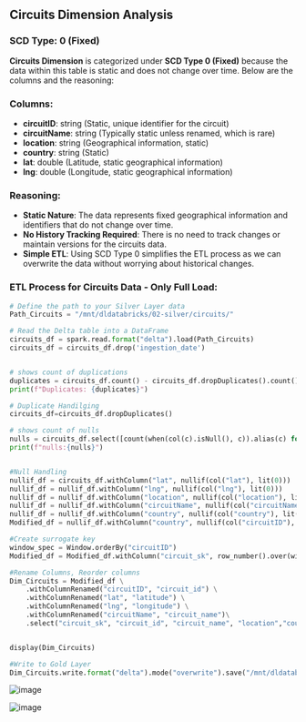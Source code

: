## Circuits Dimension Analysis

### SCD Type: 0 (Fixed)

**Circuits Dimension** is categorized under **SCD Type 0 (Fixed)** because the data within this table is static and does not change over time. Below are the columns and the reasoning:

### Columns:
- **circuitID**: string (Static, unique identifier for the circuit)
- **circuitName**: string (Typically static unless renamed, which is rare)
- **location**: string (Geographical information, static)
- **country**: string (Static)
- **lat**: double (Latitude, static geographical information)
- **lng**: double (Longitude, static geographical information)

### Reasoning:
- **Static Nature**: The data represents fixed geographical information and identifiers that do not change over time.
- **No History Tracking Required**: There is no need to track changes or maintain versions for the circuits data.
- **Simple ETL**: Using SCD Type 0 simplifies the ETL process as we can overwrite the data without worrying about historical changes.

### ETL Process for Circuits Data - Only Full Load:

```python
# Define the path to your Silver Layer data
Path_Circuits = "/mnt/dldatabricks/02-silver/circuits/"

# Read the Delta table into a DataFrame
circuits_df = spark.read.format("delta").load(Path_Circuits)
circuits_df = circuits_df.drop('ingestion_date')


# shows count of duplications
duplicates = circuits_df.count() - circuits_df.dropDuplicates().count()
print(f"Duplicates: {duplicates}")

# Duplicate Handilging
circuits_df=circuits_df.dropDuplicates()

# shows count of nulls
nulls = circuits_df.select([count(when(col(c).isNull(), c)).alias(c) for c in circuits_df.columns]).toPandas()
print(f"nulls:{nulls}")


#Null Handling
nullif_df = circuits_df.withColumn("lat", nullif(col("lat"), lit(0)))
nullif_df = nullif_df.withColumn("lng", nullif(col("lng"), lit(0)))
nullif_df = nullif_df.withColumn("location", nullif(col("location"), lit("")))
nullif_df = nullif_df.withColumn("circuitName", nullif(col("circuitName"), lit("")))
nullif_df = nullif_df.withColumn("country", nullif(col("country"), lit(""))) 
Modified_df = nullif_df.withColumn("country", nullif(col("circuitID"), lit(""))) 

#Create surrogate key
window_spec = Window.orderBy("circuitID")
Modified_df = Modified_df.withColumn("circuit_sk", row_number().over(window_spec))

#Rename Columns, Reorder columns
Dim_Circuits = Modified_df \
    .withColumnRenamed("circuitID", "circuit_id") \
    .withColumnRenamed("lat", "latitude") \
    .withColumnRenamed("lng", "longitude") \
    .withColumnRenamed("circuitName", "circuit_name")\
    .select("circuit_sk", "circuit_id", "circuit_name", "location","country","latitude", "longitude")


display(Dim_Circuits)

#Write to Gold Layer
Dim_Circuits.write.format("delta").mode("overwrite").save("/mnt/dldatabricks/03-gold/Dim_Circuits")
````

![image](https://github.com/user-attachments/assets/74dce821-4216-493e-ba71-5558a29978d5)

![image](https://github.com/user-attachments/assets/92195396-b28b-4d28-8cca-56532a75815a)

